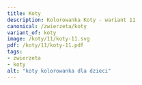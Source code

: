 ```yaml
---
title: Koty
description: Kolorowanka Koty - wariant 11
canonical: /zwierzeta/koty
variant_of: koty
image: /koty/11/koty-11.svg
pdf: /koty/11/koty-11.pdf
tags:
- zwierzeta
- koty
alt: "koty kolorowanka dla dzieci"
---
```

